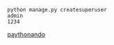    
    python manage.py createsuperuser
    admin
    1234
[paythonando](https://www.youtube.com/watch?v=7dSq5z91Moc&list=WL&index=14)
